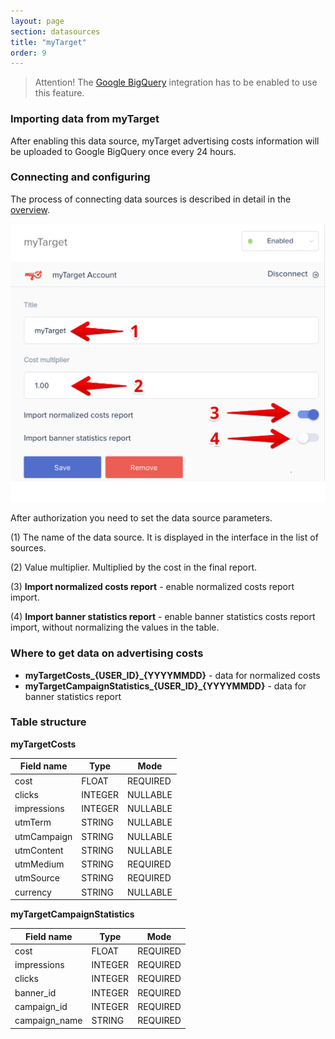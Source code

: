 ```yaml
---
layout: page
section: datasources
title: "myTarget"
order: 9
---
```


> Attention! The [Google BigQuery](/integrations/google-bigquery) integration has to be enabled to use this feature.

### Importing data from myTarget

After enabling this data source, myTarget advertising costs information will be uploaded to Google BigQuery once every 24 hours.

### Connecting and configuring

The process of connecting data sources is described in detail in the [overview](https://docs.segmentstream.com/datasources/index).

![](/img/datasources.mytarget.settings.png)

After authorization you need to set the data source parameters.

(1) The name of the data source. It is displayed in the interface in the list of sources.

(2) Value multiplier. Multiplied by the cost in the final report.

(3) **Import normalized costs report** - enable normalized costs report import.

(4) **Import banner statistics report** - enable banner statistics costs report import, without normalizing the values ​​in the table.


### Where to get data on advertising costs

- **myTargetCosts_{USER_ID}_{YYYYMMDD}** - data for normalized costs
- **myTargetCampaignStatistics_{USER_ID}_{YYYYMMDD}** - data for banner statistics report

### Table structure

**myTargetCosts**

Field name|Type|Mode
--- | --- | ---
cost | FLOAT | REQUIRED
clicks | INTEGER | NULLABLE
impressions | INTEGER | NULLABLE
utmTerm | STRING | NULLABLE
utmCampaign | STRING | NULLABLE
utmContent | STRING | NULLABLE
utmMedium | STRING | REQUIRED
utmSource | STRING | REQUIRED
currency | STRING | NULLABLE

**myTargetCampaignStatistics**

Field name|Type|Mode
--- | --- | ---
cost | FLOAT | REQUIRED
impressions | INTEGER | REQUIRED
clicks | INTEGER | REQUIRED
banner_id | INTEGER | REQUIRED
campaign_id | INTEGER | REQUIRED
campaign_name | STRING | REQUIRED
